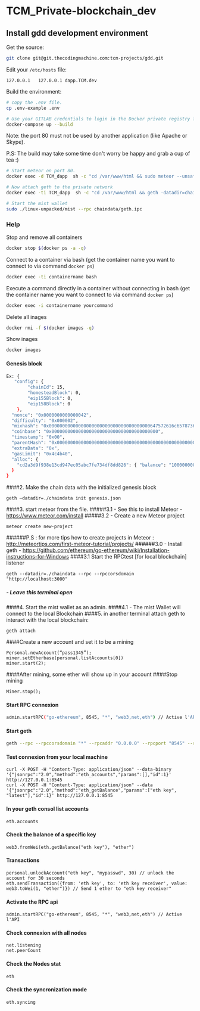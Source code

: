 TCM_Private-blockchain_dev
=========================

## Install gdd development environment

Get the source:

```bash
git clone git@git.thecodingmachine.com:tcm-projects/gdd.git
```

Edit your `/etc/hosts` file:

```
127.0.0.1   127.0.0.1 dapp.TCM.dev
```

Build the environment:


```bash
# copy the .env file.
cp .env-example .env
```


```bash
# Use your GITLAB credentials to login in the Docker private registry for the project.
docker-compose up --build
```
Note: the port 80 must not be used by another application (like Apache or Skype).

P.S: The build may take some time don't worry be happy and grab a cup of tea :)


```bash
# Start meteor on port 80.
docker exec -d TCM_dapp  sh -c "cd /var/www/html && sudo meteor --unsafe-perm --port 80"
```

```bash
# Now attach geth to the private network 
docker exec -ti TCM_dapp  sh -c "cd /var/www/html && geth -datadir=chaindata/ attach"
```

```bash
# Start the mist wallet 
sudo ./linux-unpacked/mist --rpc chaindata/geth.ipc
```


### Help

Stop and remove all containers

```bash
docker stop $(docker ps -a -q)
```

Connect to a container via bash (get the container name you want to connect to via command `docker ps`)
```bash
docker exec -ti containername bash
```

Execute a command directly in a container without connecting in bash (get the container name you want to connect to via command `docker ps`)

```bash
docker exec -i containername yourcommand
```

Delete all inages 

```bash
docker rmi -f $(docker images -q)
```

Show inages 
```bash
docker images
```


#### Genesis block

```bash
Ex: {
   "config": {
        "chainId": 15,
        "homesteadBlock": 0,
        "eip155Block": 0,
        "eip158Block": 0
    },
  "nonce": "0x0000000000000042",
  "difficulty": "0x000002",
  "mixhash": "0x00000000000000000000000000000000000000647572616c65787365646c6578",
  "coinbase": "0x0000000000000000000000000000000000000000",
  "timestamp": "0x00",
  "parentHash": "0x0000000000000000000000000000000000000000000000000000000000000000",
  "extraData": "0x",
  "gasLimit": "0x4c4b40",
  "alloc": {
    "cd2a3d9f938e13cd947ec05abc7fe734df8dd826": { "balance": "10000000000000000" }
  }
}
```

####2. Make the chain data with the initialized genesis block 

```
geth –datadir=./chaindata init genesis.json
```
####3. start meteor from the file.
#####3.1 - See this to install Meteor - https://www.meteor.com/install
#####3.2 - Create a new Meteor project
```
meteor create new-project
```
######P.S : for more tips how to create projects in Meteor : http://meteortips.com/first-meteor-tutorial/projects/
######3.0 - Install geth - https://github.com/ethereum/go-ethereum/wiki/Installation-instructions-for-Windows
####3.1 Start the RPCtest [for local blockchain] listener 
```
geth --datadir=./chaindata --rpc --rpccorsdomain "http://localhost:3000"
```
##### - Leave this terminal open
####4. Start the mist wallet as an admin.
####4.1 - The mist Wallet will connect to the local Blockchain
####5. in another terminal attach geth to interact with the local blockchain: 

```
geth attach
```

####Create a new account and set it to be a mining

```
Personal.newAccount(“pass1345”);
miner.setEtherbase(personal.listAccounts[0])
miner.start(2);
```

####After mining, some ether will show up in your account
####Stop mining

```
Miner.stop();
```

#### Start RPC connexion
```bash
admin.startRPC("go-ethereum", 8545, "*", "web3,net,eth") // Active l'API
```


#### Start geth
```bash
geth --rpc --rpccorsdomain "*" --rpcaddr "0.0.0.0" --rpcport "8545" --rpcapi "admin,db,eth,debug,miner,net,shh,txpool,personal,web3"  --networkid 1  --nat "any"
```

#### Test connexion from your local machine
```
curl -X POST -H "Content-Type: application/json" --data-binary '{"jsonrpc":"2.0","method":"eth_accounts","params":[],"id":1}' http://127.0.0.1:8545
curl -X POST -H "Content-Type: application/json" --data '{"jsonrpc":"2.0","method":"eth_getBalance","params":["eth key", "latest"],"id":1}' http://127.0.0.1:8545
```
#### In your geth consol list accounts
```
eth.accounts
```

#### Check the balance of a specific key
```
web3.fromWei(eth.getBalance("eth key"), "ether")
```

#### Transactions
```
personal.unlockAccount("eth key", "mypasswd", 30) // unlock the account for 30 seconds
eth.sendTransaction({from: 'eth key', to: 'eth key receiver', value: web3.toWei(1, "ether")}) // Send 1 ether to "eth key receiver"
```
#### Activate the RPC api
```
admin.startRPC("go-ethereum", 8545, "*", "web3,net,eth") // Active l'API
 ```
#### Check connexion with all nodes
```
net.listening
net.peerCount
```

#### Check the Nodes stat
```
eth
```

#### Check the syncronization mode
```
eth.syncing
```